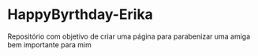 # HappyByrthday-Erika
Repositório com objetivo de criar uma página para parabenizar uma amiga bem importante para mim
